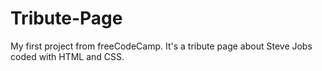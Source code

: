 # Tribute-Page
My first project from freeCodeCamp. It's a tribute page about Steve Jobs coded with HTML and CSS.
